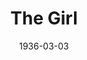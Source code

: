 ---
title: The Girl
date: 1936-03-03
opening_date: 1936-03-03
closing_date:
layout: productions
playbill:
Theatre: Theatre Jacksonville
cast:
- Frederick Cawley: Edward Goodman
- Krebs: Slocum Ball
- Bob Connell: Will Shapiro
crew:
- Director:
  - Gertrude F. Jacobi
- Props:
  - Marion Hendry
- Staging: Mary Courtney
---